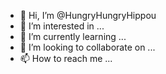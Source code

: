 - 👋 Hi, I’m @HungryHungryHippou
- 👀 I’m interested in ...
- 🌱 I’m currently learning ...
- 💞️ I’m looking to collaborate on ...
- 📫 How to reach me ...

<!---
HungryHungryHippou/HungryHungryHippou is a ✨ special ✨ repository because its `README.md` (this file) appears on your GitHub profile.
You can click the Preview link to take a look at your changes.
--->
